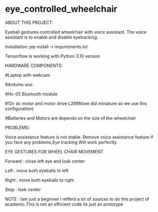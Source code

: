 # eye_controlled_wheelchair
ABOUT THIS PROJECT:

  Eyeball gestures controlled wheelchair with voice assistant.
  The voice assistant is to enable and disable eyetracking.
  
Installation:
pip install -r requirements.txt

  Tensorflow is working with Python 3.10 version 
  
  
HARDWARE COMPONENTS:

  #Laptop with webcam
  
  #Arduino uno
  
  #Hc-05 Bluetooth module
  
  #12v dc motor and motor drive L298N(we did miniature so we use this configuration)
  
  #Batteries and Motors are depends on the size of the wheelchair
  
PROBLEMS:

  Voice assistance feature is not stable.
  Remove voice assistance feature if you face   any problems,Eye tracking Will work perfectly.

EYE GESTURES FOR WHEEL CHAIR MOVEMENT

  Forward : close left eye and look center
  
  Left : move both eyeballs to left
  
  Right : move both eyeballs to right
  
  Stop : look center
  
  
NOTE : Iam just a beginner i refferd a lot of sources to do this project of academic.This is not an efficient code its just an prototype 
